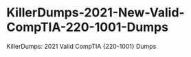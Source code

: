 # KillerDumps-2021-New-Valid-CompTIA-220-1001-Dumps
KillerDumps: 2021 Valid CompTIA {220-1001} Dumps
